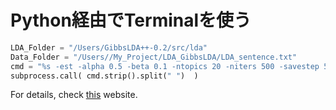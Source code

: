 # Python経由でTerminalを使う

```Python:code.py
LDA_Folder = "/Users/GibbsLDA++-0.2/src/lda"
Data_Folder = "/Users//My_Project/LDA_GibbsLDA/LDA_sentence.txt"
cmd = "%s -est -alpha 0.5 -beta 0.1 -ntopics 20 -niters 500 -savestep 500 -twords 20 -dfile %s" % (LDA_Folder, Data_Folder )
subprocess.call( cmd.strip().split(" ")  )
```

For details, check [this](http://takuya-1st.hatenablog.jp/entry/2014/08/23/022031) website.
